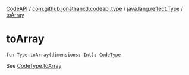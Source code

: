 [CodeAPI](../../index.md) / [com.github.jonathanxd.codeapi.type](../index.md) / [java.lang.reflect.Type](index.md) / [toArray](.)

# toArray

`fun Type.toArray(dimensions: `[`Int`](https://kotlinlang.org/api/latest/jvm/stdlib/kotlin/-int/index.html)`): `[`CodeType`](../-code-type/index.md)

See [CodeType.toArray](../-code-type/to-array.md)


